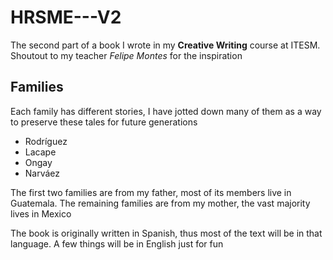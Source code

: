 # HRSME---V2
The second part of a book I wrote in my **Creative Writing** course at ITESM. Shoutout to my teacher _Felipe Montes_ for the inspiration

## Families
Each family has different stories, I have jotted down many of them as a way to preserve these tales for future generations

- Rodríguez
- Lacape
- Ongay
- Narváez

The first two families are from my father,  most of its members live in Guatemala. The remaining families are from my mother, the vast majority lives in Mexico

The book is originally written in Spanish, thus most of the text will be in that language. A few things will be in English just for fun